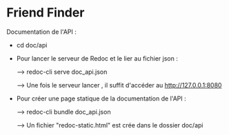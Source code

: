 # Friend Finder 
 Documentation de l'API : 
 
  - cd doc/api 
  - Pour lancer le serveur de Redoc et le lier au fichier json : 
  
  
      --> redoc-cli serve doc_api.json 
      
      
      --> Une fois le serveur lancer , il suffit d'accéder au http://127.0.0.1:8080
 
 - Pour créer une page statique de la documentation de l'API : 
 
 
      --> redoc-cli bundle doc_api.json
      
      
      --> Un fichier "redoc-static.html" est crée dans le dossier doc/api
